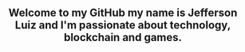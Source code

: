 <h2 align="center">Welcome to my GitHub my name is Jefferson Luiz and I'm passionate about technology, blockchain and games.</h2>
